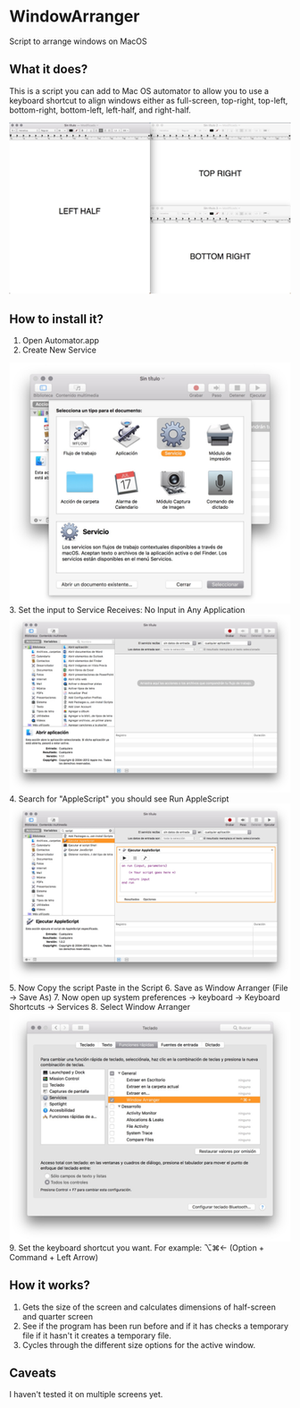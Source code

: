 # WindowArranger
Script to arrange windows on MacOS

## What it does?
This is a script you can add to Mac OS automator to allow you to use a keyboard shortcut to align windows either as full-screen, top-right, top-left, bottom-right, bottom-left, left-half, and right-half. 

<img src="docs/screenshots/arrangement.jpg">

## How to install it?
1. Open Automator.app
2. Create New Service 
<img src="docs/screenshots/step2.jpg">
3. Set the input to Service Receives: No Input in Any Application
<img src="docs/screenshots/step3.jpg">
4. Search for "AppleScript" you should see Run AppleScript
<img src="docs/screenshots/step4.jpg">
5. Now Copy the script Paste in the Script
6. Save as Window Arranger (File -> Save As)
7. Now open up system preferences -> keyboard -> Keyboard Shortcuts -> Services
8. Select Window Arranger
<img src ="docs/screenshots/step8.jpg">
9. Set the keyboard shortcut you want. For example: ⌥⌘← (Option + Command + Left Arrow)

## How it works? 
1. Gets the size of the screen and calculates dimensions of half-screen and quarter screen
2. See if the program has been run before and if it has checks a temporary file if it hasn't it creates a temporary file.
3. Cycles through the different size options for the active window.

## Caveats
I haven't tested it on multiple screens yet. 